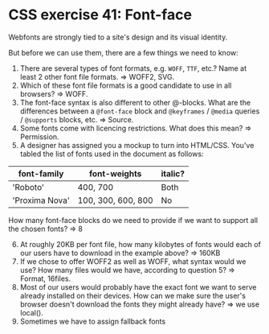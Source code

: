 # CSS exercise 41: Font-face

Webfonts are strongly tied to a site's design and its visual identity.

But before we can use them, there are a few things we need to know:

1. There are several types of font formats, e.g. `WOFF`, `TTF`, etc.? Name at least 2 other font file formats.
=> WOFF2, SVG.
2. Which of these font file formats is a good candidate to use in all browsers?
=> WOFF.
3. The font-face syntax is also different to other @-blocks. What are the differences between a `@font-face` block and `@keyframes` / `@media` queries / `@supports` blocks, etc.
=> Source.
4. Some fonts come with licencing restrictions. What does this mean?
=> Permission.
5. A designer has assigned you a mockup to turn into HTML/CSS. You've tabled the list of fonts used in the document as follows:

font-family | font-weights | italic?
--- | --- | ---
'Roboto' | 400, 700 | Both
'Proxima Nova' | 100, 300, 600, 800 | No

How many font-face blocks do we need to provide if we want to support all the chosen fonts?
=> 8

6. At roughly 20KB per font file, how many kilobytes of fonts would each of our users have to download in the example above?
=> 160KB
7. If we chose to offer WOFF2 as well as WOFF, what syntax would we use? How many files would we have, according to question 5?
=> Format, 16files.
8. Most of our users would probably have the exact font we want to serve already installed on their devices. How can we make sure the user's browser doesn't download the fonts they might already have?
=> we use local().
9. Sometimes we have to assign fallback fonts
